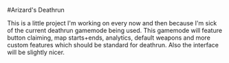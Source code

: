 #Arizard's Deathrun

This is a little project I'm working on every now and then because I'm sick of the current deathrun gamemode being used. This gamemode will feature button claiming, map starts+ends, analytics, default weapons and more custom features which should be standard for deathrun. Also the interface will be slightly nicer.